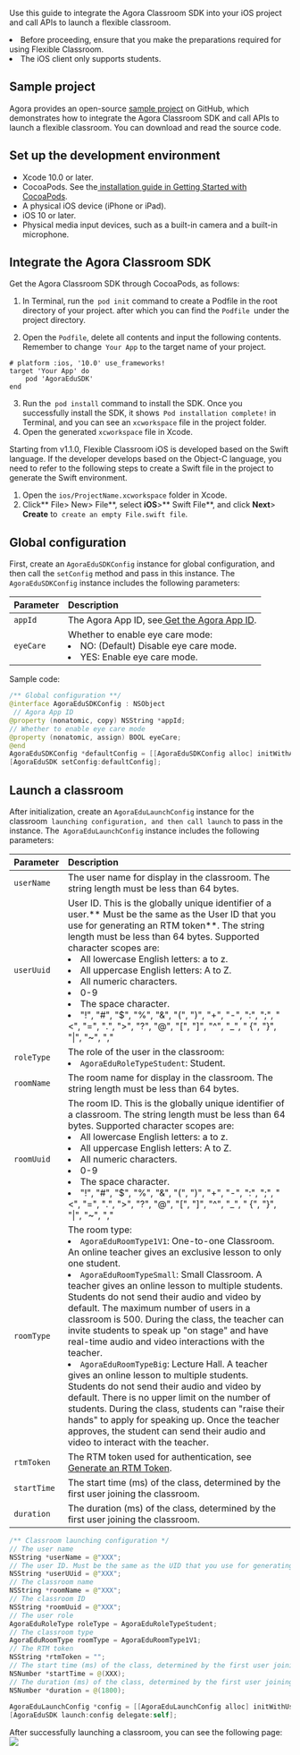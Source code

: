Use this guide to integrate the Agora Classroom SDK into your iOS project and call APIs to launch a flexible classroom.

<div class="alert note"><li>Before proceeding, ensure that you make the preparations required for using Flexible Classroom<a href="./agora_class_prep"></a>.<li>The iOS client only supports students.</div>

## Sample project
Agora provides an open-source [sample project](https://github.com/AgoraIO-Community/CloudClass-iOS) on GitHub, which demonstrates how to integrate the Agora Classroom SDK and call APIs to launch a flexible classroom. You can download and read the source code.

## Set up the development environment

- Xcode 10.0 or later.
- CocoaPods. See the[ installation guide in Getting Started with CocoaPods](https://guides.cocoapods.org/using/getting-started.html#getting-started).
- A physical iOS device (iPhone or iPad).
- iOS 10 or later.
- Physical media input devices, such as a built-in camera and a built-in microphone.

## Integrate the Agora Classroom SDK

Get the Agora Classroom SDK through CocoaPods, as follows:

1. In Terminal, run the` pod init` command to create a Podfile in the root directory of your project. after which you can find the `Podfile `under the project directory.

2. Open the `Podfile`, delete all contents and input the following contents. Remember to change` Your App` to the target name of your project.

```
# platform :ios, '10.0' use_frameworks!
target 'Your App' do
    pod 'AgoraEduSDK'
end
```

3. Run the` pod install` command to install the SDK. Once you successfully install the SDK, it shows` Pod installation complete!` in Terminal, and you can see an `xcworkspace` file in the project folder.
4. Open the generated `xcworkspace` file in Xcode.

Starting from v1.1.0,  Flexible Classroom iOS is developed based on the Swift language. If the developer develops based on the Object-C language, you need to refer to the following steps to create a Swift file in the project to generate the Swift environment.

1. Open the `ios/ProjectName.xcworkspace` folder in Xcode.
2. Click** File> New> File**, select **iOS**>** Swift File**, and click **Next**> **Create** to` create an empty File.swift file`.

## Global configuration

First, create an `AgoraEduSDKConfig` instance for global configuration, and then call the `setConfig` method and pass in this instance. The` AgoraEduSDKConfig` instance includes the following parameters:

| Parameter | Description |
| :-------- | :----------------------------------------------------------- |
| `appId` | The Agora App ID, see[ Get the Agora App ID](./agora_class_prep#step1). |
| `eyeCare` | Whether to enable eye care mode:<li>NO: (Default) Disable eye care mode.<li>YES: Enable eye care mode. |

Sample code:
```swift
/** Global configuration **/
@interface AgoraEduSDKConfig : NSObject
 // Agora App ID
@property (nonatomic, copy) NSString *appId;
// Whether to enable eye care mode
@property (nonatomic, assign) BOOL eyeCare;
@end
AgoraEduSDKConfig *defaultConfig = [[AgoraEduSDKConfig alloc] initWithAppId:appId eyeCare:eyeCare];
[AgoraEduSDK setConfig:defaultConfig];
```

## Launch a classroom

After initialization, create an `AgoraEduLaunchConfig` instance for the classroom` launching configuration, and then call launch` to pass in the instance. The` AgoraEduLaunchConfig` instance includes the following parameters:

| Parameter | Description |
| :---------- | :----------------------------------------------------------- |
| `userName` | The user name for display in the classroom. The string length must be less than 64 bytes. |
| `userUuid` | User ID. This is the globally unique identifier of a user.** Must be the same as the User ID that you use for generating an RTM token**. The string length must be less than 64 bytes. Supported character scopes are:<li>All lowercase English letters: a to z.<li>All uppercase English letters: A to Z.<li>All numeric characters.<li>0-9<li>The space character.<li>"!", "#", "$", "%", "&", "(", ")", "+", "-", ":", ";", "<", "=", ".", ">", "?", "@", "[", "]", "^", "_", " {", "}", "\|", "~", "," |
| `roleType` | The role of the user in the classroom:<li>`AgoraEduRoleTypeStudent`: Student. |
| `roomName` | The room name for display in the classroom. The string length must be less than 64 bytes. |
| `roomUuid` | The room ID. This is the globally unique identifier of a classroom. The string length must be less than 64 bytes. Supported character scopes are:<li>All lowercase English letters: a to z.<li>All uppercase English letters: A to Z.<li>All numeric characters.<li>0-9<li>The space character.<li>"!", "#", "$", "%", "&", "(", ")", "+", "-", ":", ";", "<", "=", ".", ">", "?", "@", "[", "]", "^", "_", " {", "}", "\|", "~", "," |
| `roomType` | The room type:<li>`AgoraEduRoomType1V1`: One-to-one Classroom. An online teacher gives an exclusive lesson to only one student.<li>`AgoraEduRoomTypeSmall`: Small Classroom. A teacher gives an online lesson to multiple students. Students do not send their audio and video by default. The maximum number of users in a classroom is 500. During the class, the teacher can invite students to speak up "on stage" and have real-time audio and video interactions with the teacher.<li>`AgoraEduRoomTypeBig`: Lecture Hall. A teacher gives an online lesson to multiple students. Students do not send their audio and video by default. There is no upper limit on the number of students. During the class, students can "raise their hands" to apply for speaking up. Once the teacher approves, the student can send their audio and video to interact with the teacher. |
| `rtmToken` | The RTM token used for authentication, see[ Generate an RTM Token](./agora_class_prep#step5). |
| `startTime` | The start time (ms) of the class, determined by the first user joining the classroom. |
| `duration` | The duration (ms) of the class, determined by the first user joining the classroom. |

```swift
/** Classroom launching configuration */
// The user name
NSString *userName = @"XXX";
// The user ID. Must be the same as the UID that you use for generating an RTM token.
NSString *userUUid = @"XXX";
// The classroom name
NSString *roomName = @"XXX";
// The classroom ID
NSString *roomUuid = @"XXX";
// The user role
AgoraEduRoleType roleType = AgoraEduRoleTypeStudent;
// The classroom type
AgoraEduRoomType roomType = AgoraEduRoomType1V1;
// The RTM token
NSString *rtmToken = "";
// The start time (ms) of the class, determined by the first user joining the classroom.
NSNumber *startTime = @(XXX);
// The duration (ms) of the class, determined by the first user joining the classroom.
NSNumber *duration = @(1800);
 
AgoraEduLaunchConfig *config = [[AgoraEduLaunchConfig alloc] initWithUserName:userName userUuid:userUuid roleType:roleType roomName:roomName roomUuid:roomUuid roomType:roomType token:rtmToken startTime:startTime duration:duration];
[AgoraEduSDK launch:config delegate:self];
```

After successfully launching a classroom, you can see the following page:![](https://web-cdn.agora.io/docs-files/1619164553801)
